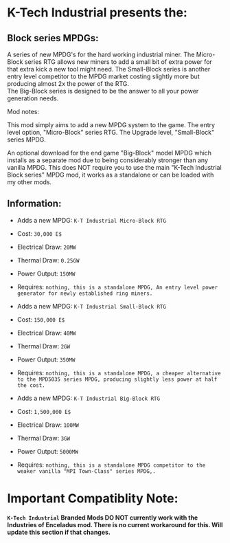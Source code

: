 # K-Tech Industrial presents the: 

## Block series MPDGs: 

A series of new MPDG's for the hard working industrial miner. 
The Micro-Block series RTG allows new miners to add a small bit of extra power for that extra kick a new tool might need. 
The Small-Block series is another entry level competitor to the MPDG market costing slightly more but producing almost 2x the power of the RTG.   
The Big-Block series is designed to be the answer to all your power generation needs. 

Mod notes: 

This mod simply aims to add a new MPDG system to the game.
The entry level option, "Micro-Block" series RTG.
The Upgrade level, "Small-Block" series MPDG. 

An optional download for the end game "Big-Block" model MPDG which installs as a separate mod due to being considerably stronger than any vanilla MPDG.
This does NOT require you to use the main "K-Tech Industrial Block series" MPDG mod, it works as a standalone or can be loaded with my other mods.

## Information:
- Adds a new MPDG: `K-T Industrial Micro-Block RTG`
- Cost: `30,000 E$`
- Electrical Draw: `20MW`
- Thermal Draw: `0.25GW`
- Power Output: `150MW`
- Requires: `nothing, this is a standalone MPDG, An entry level power generator for newly established ring miners.`

- Adds a new MPDG: `K-T Industrial Small-Block RTG`
- Cost: `150,000 E$`
- Electrical Draw: `40MW`
- Thermal Draw: `2GW`
- Power Output: `350MW`
- Requires: `nothing, this is a standalone MPDG, a cheaper alternative to the MPD5035 series MPDG, producing slightly less power at half the cost.`

- Adds a new MPDG: `K-T Industrial Big-Block RTG`
- Cost: `1,500,000 E$`
- Electrical Draw: `100MW`
- Thermal Draw: `3GW`
- Power Output: `5000MW`
- Requires: `nothing, this is a standalone MPDG competitor to the weaker vanilla "MPI Town-Class" series MPDG,.`

# Important Compatiblity Note:
**`K-Tech Industrial` Branded Mods DO NOT currently work with the Industries of Enceladus mod. There is no current workaround for this. Will update this section if that changes.**
